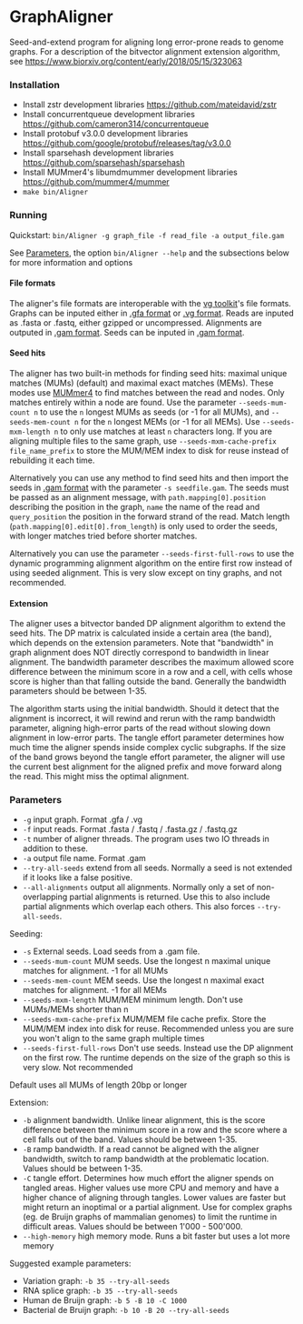 # GraphAligner

Seed-and-extend program for aligning long error-prone reads to genome graphs. For a description of the bitvector alignment extension algorithm, see https://www.biorxiv.org/content/early/2018/05/15/323063

### Installation

- Install zstr development libraries https://github.com/mateidavid/zstr
- Install concurrentqueue development libraries https://github.com/cameron314/concurrentqueue
- Install protobuf v3.0.0 development libraries https://github.com/google/protobuf/releases/tag/v3.0.0
- Install sparsehash development libraries https://github.com/sparsehash/sparsehash
- Install MUMmer4's libumdmummer development libraries https://github.com/mummer4/mummer
- `make bin/Aligner`

### Running

Quickstart: `bin/Aligner -g graph_file -f read_file -a output_file.gam`

See [Parameters](#parameters), the option `bin/Aligner --help` and the subsections below for more information and options

#### File formats

The aligner's file formats are interoperable with the [vg toolkit](https://github.com/vgteam/vg/)'s file formats. Graphs can be inputed either in [.gfa format](https://github.com/GFA-spec/GFA-spec) or [.vg format](https://github.com/vgteam/vg/blob/master/src/vg.proto). Reads are inputed as .fasta or .fastq, either gzipped or uncompressed. Alignments are outputed in [.gam format](https://github.com/vgteam/vg/blob/master/src/vg.proto). Seeds can be inputed in [.gam format](https://github.com/vgteam/vg/blob/master/src/vg.proto).

#### Seed hits

The aligner has two built-in methods for finding seed hits: maximal unique matches (MUMs) (default) and maximal exact matches (MEMs). These modes use [MUMmer4](https://github.com/mummer4/mummer) to find matches between the read and nodes. Only matches entirely within a node are found. Use the parameter `--seeds-mum-count n` to use the `n` longest MUMs as seeds (or -1 for all MUMs), and `--seeds-mem-count n` for the `n` longest MEMs (or -1 for all MEMs). Use `--seeds-mxm-length n` to only use matches at least `n` characters long. If you are aligning multiple files to the same graph, use `--seeds-mxm-cache-prefix file_name_prefix` to store the MUM/MEM index to disk for reuse instead of rebuilding it each time.

Alternatively you can use any method to find seed hits and then import the seeds in [.gam format](https://github.com/vgteam/vg/blob/master/src/vg.proto) with the parameter `-s seedfile.gam`. The seeds must be passed as an alignment message, with `path.mapping[0].position` describing the position in the graph, `name` the name of the read and `query_position` the position in the forward strand of the read. Match length (`path.mapping[0].edit[0].from_length`) is only used to order the seeds, with longer matches tried before shorter matches.

Alternatively you can use the parameter `--seeds-first-full-rows` to use the dynamic programming alignment algorithm on the entire first row instead of using seeded alignment. This is very slow except on tiny graphs, and not recommended.

#### Extension

The aligner uses a bitvector banded DP alignment algorithm to extend the seed hits. The DP matrix is calculated inside a certain area (the band), which depends on the extension parameters. Note that "bandwidth" in graph alignment does NOT directly correspond to bandwidth in linear alignment. The bandwidth parameter describes the maximum allowed score difference between the minimum score in a row and a cell, with cells whose score is higher than that falling outside the band. Generally the bandwidth parameters should be between 1-35.

The algorithm starts using the initial bandwidth. Should it detect that the alignment is incorrect, it will rewind and rerun with the ramp bandwidth parameter, aligning high-error parts of the read without slowing down alignment in low-error parts. The tangle effort parameter determines how much time the aligner spends inside complex cyclic subgraphs. If the size of the band grows beyond the tangle effort parameter, the aligner will use the current best alignment for the aligned prefix and move forward along the read. This might miss the optimal alignment.

### Parameters

- `-g` input graph. Format .gfa / .vg
- `-f` input reads. Format .fasta / .fastq / .fasta.gz / .fastq.gz
- `-t` number of aligner threads. The program uses two IO threads in addition to these.
- `-a` output file name. Format .gam
- `--try-all-seeds` extend from all seeds. Normally a seed is not extended if it looks like a false positive.
- `--all-alignments` output all alignments. Normally only a set of non-overlapping partial alignments is returned. Use this to also include partial alignments which overlap each others. This also forces `--try-all-seeds`.

Seeding:

- `-s` External seeds. Load seeds from a .gam file.
- `--seeds-mum-count` MUM seeds. Use the longest n maximal unique matches for alignment. -1 for all MUMs
- `--seeds-mem-count` MEM seeds. Use the longest n maximal exact matches for alignment. -1 for all MEMs
- `--seeds-mxm-length` MUM/MEM minimum length. Don't use MUMs/MEMs shorter than n
- `--seeds-mxm-cache-prefix` MUM/MEM file cache prefix. Store the MUM/MEM index into disk for reuse. Recommended unless you are sure you won't align to the same graph multiple times
- `--seeds-first-full-rows` Don't use seeds. Instead use the DP alignment on the first row. The runtime depends on the size of the graph so this is very slow. Not recommended

Default uses all MUMs of length 20bp or longer

Extension:

- `-b` alignment bandwidth. Unlike linear alignment, this is the score difference between the minimum score in a row and the score where a cell falls out of the band. Values should be between 1-35.
- `-B` ramp bandwidth. If a read cannot be aligned with the aligner bandwidth, switch to ramp bandwidth at the problematic location. Values should be between 1-35.
- `-C` tangle effort. Determines how much effort the aligner spends on tangled areas. Higher values use more CPU and memory and have a higher chance of aligning through tangles. Lower values are faster but might return an inoptimal or a partial alignment. Use for complex graphs (eg. de Bruijn graphs of mammalian genomes) to limit the runtime in difficult areas. Values should be between 1'000 - 500'000.
- `--high-memory` high memory mode. Runs a bit faster but uses a lot more memory

Suggested example parameters:
- Variation graph: `-b 35 --try-all-seeds`
- RNA splice graph: `-b 35 --try-all-seeds`
- Human de Bruijn graph: `-b 5 -B 10 -C 1000`
- Bacterial de Bruijn graph: `-b 10 -B 20 --try-all-seeds`
